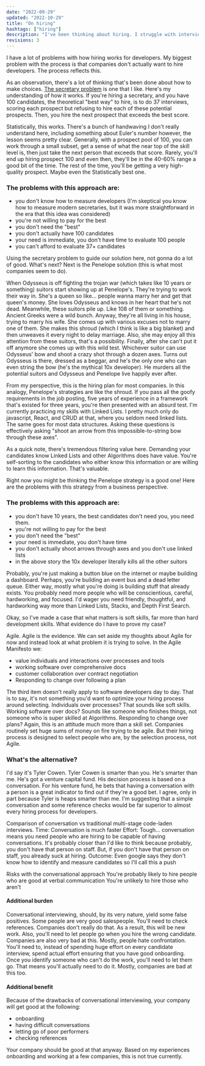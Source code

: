 ```yaml
---
date: "2022-09-29"
updated: "2022-10-29"
title: "On hiring"
hashtags: ["hiring"]
description: "I've been thinking about hiring. I struggle with interviews but typically perform at a high level. What's the disconnect?"
revisions: 3
---
```


I have a lot of problems with how hiring works for developers. My biggest problem with the process is that companies don't actually want to hire developers. The process reflects this.

As an observation, there's a lot of thinking that's been done about how to make choices. [The secretary problem](https://en.wikipedia.org/wiki/Secretary_problem) is one that I like. Here's my understanding of how it works. If you're hiring a secretary, and you have 100 candidates, the theoretical "best way" to hire, is to do 37 interviews, scoring each prospect but refusing to hire each of these potential prospects. Then, you hire the next prospect that exceeds the best score.

Statistically, this works. There's a bunch of handwaving I don't really understand here, including something about Euler's number however, the lesson seems pretty clear. Generally, with a prospect pool of 100, you can work through a small subset, get a sense of what the near top of the skill level is, then just take the next person that exceeds that score. Rarely, you'll end up hiring prospect 100 and even then, they'll be in the 40-60% range a good bit of the time. The rest of the time, you'll be getting a very high-quality prospect. Maybe even the Statistically best one.

### The problems with this approach are:

- you don't know how to measure developers (I'm skeptical you know how to measure modern secretaries, but it was more straightforward in the era that this idea was considered)
- you're not willing to pay for the best
- you don't need the "best"
- you don't actually have 100 candidates
- your need is immediate, you don't have time to evaluate 100 people
- you can't afford to evaluate 37+ candidates

Using the secretary problem to guide our solution here, not gonna do a lot of good. What's next? Next is the Penelope solution (this is what most companies seem to do).

When Odysseus is off fighting the trojan war (which takes like 10 years or something) suitors start showing up at Penelope's. They're trying to work their way in. She's a queen so like... people wanna marry her and get that queen's money. She loves Odysseus and knows in her heart that he's not dead. Meanwhile, these suitors pile up. Like 108 of them or something. Ancient Greeks were a wild bunch. Anyway, they're all living in his house, trying to marry his wife. She comes up with various excuses not to marry one of them. She makes this shroud (which I think is like a big blanket) and then unweaves it every night to delay marriage. Also, she may enjoy all this attention from these suitors, that's a possibility. Finally, after she can't put it off anymore she comes up with this wild test. Whichever suitor can use Odysseus' bow and shoot a crazy shot through a dozen axes. Turns out Odysseus is there, dressed as a beggar, and he's the only one who can even string the bow (he's the mythical 10x developer). He murders all the potential suitors and Odysseus and Penelope live happily ever after.

From my perspective, this is the hiring plan for most companies. In this analogy, Penelope's strategies are like the shroud. If you pass all the goofy requirements in the job posting, five years of experience in a framework that's existed for three years, you're then presented with an absurd test. I'm currently practicing my skills with Linked Lists. I pretty much only do javascript, React, and CRUD at that, where you seldom need linked lists. The same goes for most data structures. Asking these questions is effectively asking "shoot an arrow from this impossible-to-string bow through these axes".

As a quick note, there's tremendous filtering value here. Demanding your candidates know Linked Lists and other Algorithms does have value. You're self-sorting to the candidates who either know this information or are willing to learn this information. That's valuable.

Right now you might be thinking the Penelope strategy is a good one! Here are the problems with this strategy from a business perspective.

### The problems with this approach are:

- you don't have 10 years, the best candidates don't need you, you need them.
- you're not willing to pay for the best
- you don't need the "best"
- your need is immediate, you don't have time
- you don't actually shoot arrows through axes and you don't use linked lists
- in the above story the 10x developer literally kills all the other suitors

Probably, you're just making a button blue on the internet or maybe building a dashboard. Perhaps, you're building an event bus and a dead letter queue. Either way, mostly what you're doing is building stuff that already exists. You probably need more people who will be conscientious, careful, hardworking, and focused. I'd wager you need friendly, thoughtful, and hardworking way more than Linked Lists, Stacks, and Depth First Search.

Okay, so I've made a case that what matters is soft skills, far more than hard development skills. What evidence do I have to prove my case?

Agile. Agile is the evidence. We can set aside my thoughts about Agile for now and instead look at what problem it is trying to solve. In the Agile Manifesto we:

- value individuals and interactions over processes and tools
- working software over comprehensive docs
- customer collaboration over contract negotiation
- Responding to change over following a plan

The third item doesn't really apply to software developers day to day. That is to say, it's not something you'd want to optimize your hiring process around selecting. Individuals over processes? That sounds like soft skills. Working software over docs? Sounds like someone who finishes things, not someone who is super skilled at Algorithms. Responding to change over plans? Again, this is an attitude much more than a skill set. Companies routinely set huge sums of money on fire trying to be agile. But their hiring process is designed to select people who are, by the selection process, not Agile.

### What's the alternative?

I'd say it's Tyler Cowen. Tyler Cowen is smarter than you. He's smarter than me. He's got a venture capital fund. His decision process is based on a conversation. For his venture fund, he bets that having a conversation with a person is a great indicator to find out if they're a good bet. I agree, only in part because Tyler is heaps smarter than me. I'm suggesting that a simple conversation and some reference checks would be far superior to almost every hiring process for developers.

Comparison of conversation vs traditional multi-stage code-laden interviews.
Time:
Conversation is much faster
Effort:
Tough... conversation means you need people who are hiring to be capable of having conversations. It's probably closer than I'd like to think because probably, you don't have that person on staff. But, if you don't have that person on staff, you already suck at hiring.
Outcome:
Even google says they don't know how to identify and measure candidates so I'll call this a push

Risks with the conversational approach
You're probably likely to hire people who are good at verbal communication
You're unlikely to hire those who aren't

#### Additional burden

Conversational interviewing, should, by its very nature, yield some false positives. Some people are very good salespeople. You'll need to check references. Companies don't really do that. As a result, this will be new work. Also, you'll need to let people go when you hire the wrong candidate. Companies are also very bad at this. Mostly, people hate confrontation. You'll need to, instead of spending huge effort on every candidate interview, spend actual effort ensuring that you have good onboarding. Once you identify someone who can't do the work, you'll need to let them go. That means you'll actually need to do it. Mostly, companies are bad at this too.

#### Additional benefit

Because of the drawbacks of conversational interviewing, your company will get good at the following:

- onboarding
- having difficult conversations
- letting go of poor performers
- checking references

Your company should be good at that anyway. Based on my experiences onboarding and working at a few companies, this is not true currently.
